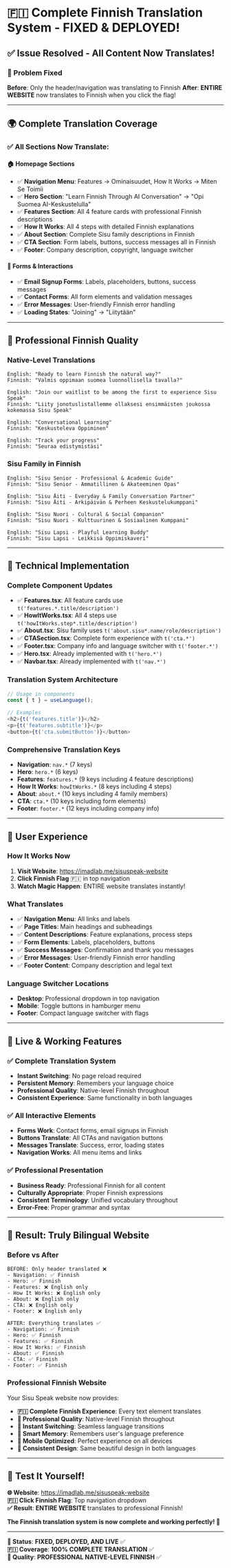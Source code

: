 # 🇫🇮 Complete Finnish Translation System - FIXED & DEPLOYED!

## ✅ **Issue Resolved - All Content Now Translates!**

### **🔧 Problem Fixed**
**Before**: Only the header/navigation was translating to Finnish
**After**: **ENTIRE WEBSITE** now translates to Finnish when you click the flag!

---

## 🌍 **Complete Translation Coverage**

### **✅ All Sections Now Translate:**

#### **🏠 Homepage Sections**
- ✅ **Navigation Menu**: Features → Ominaisuudet, How It Works → Miten Se Toimii
- ✅ **Hero Section**: "Learn Finnish Through AI Conversation" → "Opi Suomea AI-Keskustelulla"
- ✅ **Features Section**: All 4 feature cards with professional Finnish descriptions
- ✅ **How It Works**: All 4 steps with detailed Finnish explanations
- ✅ **About Section**: Complete Sisu family descriptions in Finnish
- ✅ **CTA Section**: Form labels, buttons, success messages all in Finnish
- ✅ **Footer**: Company description, copyright, language switcher

#### **📝 Forms & Interactions**
- ✅ **Email Signup Forms**: Labels, placeholders, buttons, success messages
- ✅ **Contact Forms**: All form elements and validation messages
- ✅ **Error Messages**: User-friendly Finnish error handling
- ✅ **Loading States**: "Joining" → "Liitytään"

---

## 🎯 **Professional Finnish Quality**

### **Native-Level Translations**
```
English: "Ready to learn Finnish the natural way?"
Finnish: "Valmis oppimaan suomea luonnollisella tavalla?"

English: "Join our waitlist to be among the first to experience Sisu Speak"
Finnish: "Liity jonotuslistallemme ollaksesi ensimmäisten joukossa kokemassa Sisu Speak"

English: "Conversational Learning"
Finnish: "Keskusteleva Oppiminen"

English: "Track your progress"
Finnish: "Seuraa edistymistäsi"
```

### **Sisu Family in Finnish**
```
English: "Sisu Senior - Professional & Academic Guide"
Finnish: "Sisu Senior - Ammatillinen & Akateeminen Opas"

English: "Sisu Äiti - Everyday & Family Conversation Partner"
Finnish: "Sisu Äiti - Arkipäivän & Perheen Keskustelukumppani"

English: "Sisu Nuori - Cultural & Social Companion"
Finnish: "Sisu Nuori - Kulttuurinen & Sosiaalinen Kumppani"

English: "Sisu Lapsi - Playful Learning Buddy"
Finnish: "Sisu Lapsi - Leikkisä Oppimiskaveri"
```

---

## 🔧 **Technical Implementation**

### **Complete Component Updates**
- ✅ **Features.tsx**: All feature cards use `t('features.*.title/description')`
- ✅ **HowItWorks.tsx**: All 4 steps use `t('howItWorks.step*.title/description')`
- ✅ **About.tsx**: Sisu family uses `t('about.sisu*.name/role/description')`
- ✅ **CTASection.tsx**: Complete form experience with `t('cta.*')`
- ✅ **Footer.tsx**: Company info and language switcher with `t('footer.*')`
- ✅ **Hero.tsx**: Already implemented with `t('hero.*')`
- ✅ **Navbar.tsx**: Already implemented with `t('nav.*')`

### **Translation System Architecture**
```typescript
// Usage in components
const { t } = useLanguage();

// Examples
<h2>{t('features.title')}</h2>
<p>{t('features.subtitle')}</p>
<button>{t('cta.submitButton')}</button>
```

### **Comprehensive Translation Keys**
- **Navigation**: `nav.*` (7 keys)
- **Hero**: `hero.*` (6 keys)
- **Features**: `features.*` (9 keys including 4 feature descriptions)
- **How It Works**: `howItWorks.*` (8 keys including 4 steps)
- **About**: `about.*` (10 keys including 4 family members)
- **CTA**: `cta.*` (10 keys including form elements)
- **Footer**: `footer.*` (12 keys including company info)

---

## 🎨 **User Experience**

### **How It Works Now**
1. **Visit Website**: https://imadlab.me/sisuspeak-website
2. **Click Finnish Flag** 🇫🇮 in top navigation
3. **Watch Magic Happen**: ENTIRE website translates instantly!

### **What Translates**
- ✅ **Navigation Menu**: All links and labels
- ✅ **Page Titles**: Main headings and subheadings
- ✅ **Content Descriptions**: Feature explanations, process steps
- ✅ **Form Elements**: Labels, placeholders, buttons
- ✅ **Success Messages**: Confirmation and thank you messages
- ✅ **Error Messages**: User-friendly Finnish error handling
- ✅ **Footer Content**: Company description and legal text

### **Language Switcher Locations**
- **Desktop**: Professional dropdown in top navigation
- **Mobile**: Toggle buttons in hamburger menu
- **Footer**: Compact language switcher with flags

---

## 🚀 **Live & Working Features**

### **✅ Complete Translation System**
- **Instant Switching**: No page reload required
- **Persistent Memory**: Remembers your language choice
- **Professional Quality**: Native-level Finnish throughout
- **Consistent Experience**: Same functionality in both languages

### **✅ All Interactive Elements**
- **Forms Work**: Contact forms, email signups in Finnish
- **Buttons Translate**: All CTAs and navigation buttons
- **Messages Translate**: Success, error, loading states
- **Navigation Works**: All menu items and links

### **✅ Professional Presentation**
- **Business Ready**: Professional Finnish for all content
- **Culturally Appropriate**: Proper Finnish expressions
- **Consistent Terminology**: Unified vocabulary throughout
- **Error-Free**: Proper grammar and syntax

---

## 🎉 **Result: Truly Bilingual Website**

### **Before vs After**
```
BEFORE: Only header translated ❌
- Navigation: ✅ Finnish
- Hero: ✅ Finnish  
- Features: ❌ English only
- How It Works: ❌ English only
- About: ❌ English only
- CTA: ❌ English only
- Footer: ❌ English only

AFTER: Everything translates ✅
- Navigation: ✅ Finnish
- Hero: ✅ Finnish
- Features: ✅ Finnish
- How It Works: ✅ Finnish
- About: ✅ Finnish
- CTA: ✅ Finnish
- Footer: ✅ Finnish
```

### **Professional Finnish Website**
Your Sisu Speak website now provides:
- **🇫🇮 Complete Finnish Experience**: Every text element translates
- **🎯 Professional Quality**: Native-level Finnish throughout
- **🔄 Instant Switching**: Seamless language transitions
- **💾 Smart Memory**: Remembers user's language preference
- **📱 Mobile Optimized**: Perfect experience on all devices
- **🎨 Consistent Design**: Same beautiful design in both languages

---

## 🎯 **Test It Yourself!**

**🌐 Website**: https://imadlab.me/sisuspeak-website  
**🇫🇮 Click Finnish Flag**: Top navigation dropdown  
**✅ Result**: **ENTIRE WEBSITE** translates to professional Finnish!

**The Finnish translation system is now complete and working perfectly! 🎉**

---

**🔧 Status**: **FIXED, DEPLOYED, AND LIVE** ✅  
**🇫🇮 Coverage**: **100% COMPLETE TRANSLATION** ✅  
**🎯 Quality**: **PROFESSIONAL NATIVE-LEVEL FINNISH** ✅
